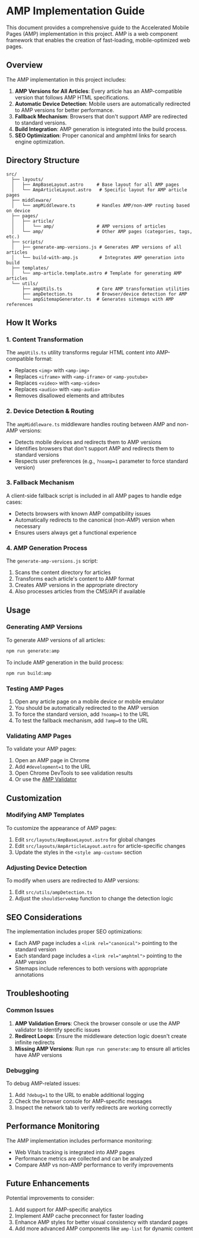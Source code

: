 # AMP Implementation Guide

This document provides a comprehensive guide to the Accelerated Mobile Pages (AMP) implementation in this project. AMP is a web component framework that enables the creation of fast-loading, mobile-optimized web pages.

## Overview

The AMP implementation in this project includes:

1. **AMP Versions for All Articles**: Every article has an AMP-compatible version that follows AMP HTML specifications.
2. **Automatic Device Detection**: Mobile users are automatically redirected to AMP versions for better performance.
3. **Fallback Mechanism**: Browsers that don't support AMP are redirected to standard versions.
4. **Build Integration**: AMP generation is integrated into the build process.
5. **SEO Optimization**: Proper canonical and amphtml links for search engine optimization.

## Directory Structure

```
src/
  ├── layouts/
  │   ├── AmpBaseLayout.astro     # Base layout for all AMP pages
  │   └── AmpArticleLayout.astro   # Specific layout for AMP article pages
  ├── middleware/
  │   └── ampMiddleware.ts        # Handles AMP/non-AMP routing based on device
  ├── pages/
  │   ├── article/
  │   │   └── amp/                # AMP versions of articles
  │   └── amp/                    # Other AMP pages (categories, tags, etc.)
  ├── scripts/
  │   ├── generate-amp-versions.js # Generates AMP versions of all articles
  │   └── build-with-amp.js        # Integrates AMP generation into build
  ├── templates/
  │   └── amp-article.template.astro # Template for generating AMP articles
  └── utils/
      ├── ampUtils.ts             # Core AMP transformation utilities
      ├── ampDetection.ts         # Browser/device detection for AMP
      └── ampSitemapGenerator.ts  # Generates sitemaps with AMP references
```

## How It Works

### 1. Content Transformation

The `ampUtils.ts` utility transforms regular HTML content into AMP-compatible format:

- Replaces `<img>` with `<amp-img>`
- Replaces `<iframe>` with `<amp-iframe>` or `<amp-youtube>`
- Replaces `<video>` with `<amp-video>`
- Replaces `<audio>` with `<amp-audio>`
- Removes disallowed elements and attributes

### 2. Device Detection & Routing

The `ampMiddleware.ts` middleware handles routing between AMP and non-AMP versions:

- Detects mobile devices and redirects them to AMP versions
- Identifies browsers that don't support AMP and redirects them to standard versions
- Respects user preferences (e.g., `?noamp=1` parameter to force standard version)

### 3. Fallback Mechanism

A client-side fallback script is included in all AMP pages to handle edge cases:

- Detects browsers with known AMP compatibility issues
- Automatically redirects to the canonical (non-AMP) version when necessary
- Ensures users always get a functional experience

### 4. AMP Generation Process

The `generate-amp-versions.js` script:

1. Scans the content directory for articles
2. Transforms each article's content to AMP format
3. Creates AMP versions in the appropriate directory
4. Also processes articles from the CMS/API if available

## Usage

### Generating AMP Versions

To generate AMP versions of all articles:

```bash
npm run generate:amp
```

To include AMP generation in the build process:

```bash
npm run build:amp
```

### Testing AMP Pages

1. Open any article page on a mobile device or mobile emulator
2. You should be automatically redirected to the AMP version
3. To force the standard version, add `?noamp=1` to the URL
4. To test the fallback mechanism, add `?amp=0` to the URL

### Validating AMP Pages

To validate your AMP pages:

1. Open an AMP page in Chrome
2. Add `#development=1` to the URL
3. Open Chrome DevTools to see validation results
4. Or use the [AMP Validator](https://validator.ampproject.org/)

## Customization

### Modifying AMP Templates

To customize the appearance of AMP pages:

1. Edit `src/layouts/AmpBaseLayout.astro` for global changes
2. Edit `src/layouts/AmpArticleLayout.astro` for article-specific changes
3. Update the styles in the `<style amp-custom>` section

### Adjusting Device Detection

To modify when users are redirected to AMP versions:

1. Edit `src/utils/ampDetection.ts`
2. Adjust the `shouldServeAmp` function to change the detection logic

## SEO Considerations

The implementation includes proper SEO optimizations:

- Each AMP page includes a `<link rel="canonical">` pointing to the standard version
- Each standard page includes a `<link rel="amphtml">` pointing to the AMP version
- Sitemaps include references to both versions with appropriate annotations

## Troubleshooting

### Common Issues

1. **AMP Validation Errors**: Check the browser console or use the AMP validator to identify specific issues
2. **Redirect Loops**: Ensure the middleware detection logic doesn't create infinite redirects
3. **Missing AMP Versions**: Run `npm run generate:amp` to ensure all articles have AMP versions

### Debugging

To debug AMP-related issues:

1. Add `?debug=1` to the URL to enable additional logging
2. Check the browser console for AMP-specific messages
3. Inspect the network tab to verify redirects are working correctly

## Performance Monitoring

The AMP implementation includes performance monitoring:

- Web Vitals tracking is integrated into AMP pages
- Performance metrics are collected and can be analyzed
- Compare AMP vs non-AMP performance to verify improvements

## Future Enhancements

Potential improvements to consider:

1. Add support for AMP-specific analytics
2. Implement AMP cache preconnect for faster loading
3. Enhance AMP styles for better visual consistency with standard pages
4. Add more advanced AMP components like `amp-list` for dynamic content